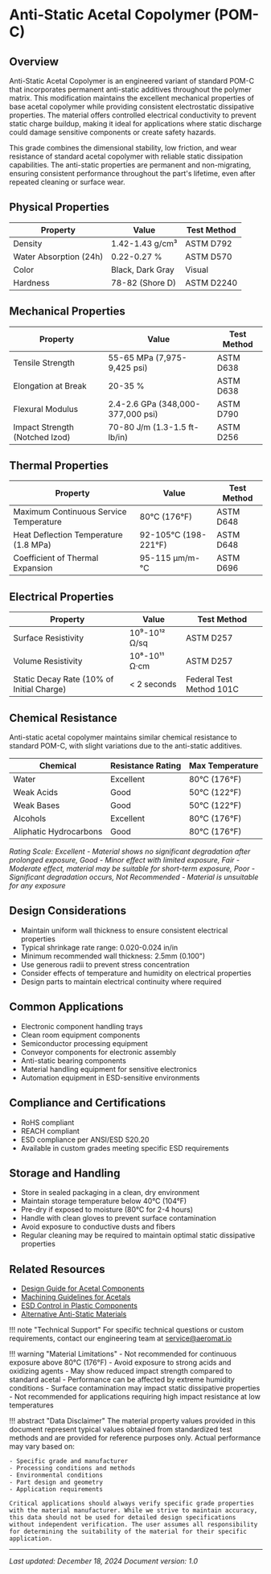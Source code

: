 # Anti-Static Acetal Copolymer (POM-C)

## Overview
Anti-Static Acetal Copolymer is an engineered variant of standard POM-C that incorporates permanent anti-static additives throughout the polymer matrix. This modification maintains the excellent mechanical properties of base acetal copolymer while providing consistent electrostatic dissipative properties. The material offers controlled electrical conductivity to prevent static charge buildup, making it ideal for applications where static discharge could damage sensitive components or create safety hazards.

This grade combines the dimensional stability, low friction, and wear resistance of standard acetal copolymer with reliable static dissipation capabilities. The anti-static properties are permanent and non-migrating, ensuring consistent performance throughout the part's lifetime, even after repeated cleaning or surface wear.

## Physical Properties

| Property | Value | Test Method |
|----------|--------|-------------|
| Density | 1.42-1.43 g/cm³ | ASTM D792 |
| Water Absorption (24h) | 0.22-0.27 % | ASTM D570 |
| Color | Black, Dark Gray | Visual |
| Hardness | 78-82 (Shore D) | ASTM D2240 |

## Mechanical Properties

| Property | Value | Test Method |
|----------|--------|-------------|
| Tensile Strength | 55-65 MPa (7,975-9,425 psi) | ASTM D638 |
| Elongation at Break | 20-35 % | ASTM D638 |
| Flexural Modulus | 2.4-2.6 GPa (348,000-377,000 psi) | ASTM D790 |
| Impact Strength (Notched Izod) | 70-80 J/m (1.3-1.5 ft-lb/in) | ASTM D256 |

## Thermal Properties

| Property | Value | Test Method |
|----------|--------|-------------|
| Maximum Continuous Service Temperature | 80°C (176°F) | ASTM D648 |
| Heat Deflection Temperature (1.8 MPa) | 92-105°C (198-221°F) | ASTM D648 |
| Coefficient of Thermal Expansion | 95-115 μm/m-°C | ASTM D696 |

## Electrical Properties

| Property | Value | Test Method |
|----------|--------|-------------|
| Surface Resistivity | 10⁹-10¹² Ω/sq | ASTM D257 |
| Volume Resistivity | 10⁸-10¹¹ Ω·cm | ASTM D257 |
| Static Decay Rate (10% of Initial Charge) | < 2 seconds | Federal Test Method 101C |

## Chemical Resistance
Anti-static acetal copolymer maintains similar chemical resistance to standard POM-C, with slight variations due to the anti-static additives.

| Chemical | Resistance Rating | Max Temperature |
|----------|------------------|-----------------|
| Water | Excellent | 80°C (176°F) |
| Weak Acids | Good | 50°C (122°F) |
| Weak Bases | Good | 50°C (122°F) |
| Alcohols | Excellent | 80°C (176°F) |
| Aliphatic Hydrocarbons | Good | 80°C (176°F) |

*Rating Scale: Excellent - Material shows no significant degradation after prolonged exposure, Good - Minor effect with limited exposure, Fair - Moderate effect, material may be suitable for short-term exposure, Poor - Significant degradation occurs, Not Recommended - Material is unsuitable for any exposure*

## Design Considerations
- Maintain uniform wall thickness to ensure consistent electrical properties
- Typical shrinkage rate range: 0.020-0.024 in/in
- Minimum recommended wall thickness: 2.5mm (0.100")
- Use generous radii to prevent stress concentration
- Consider effects of temperature and humidity on electrical properties
- Design parts to maintain electrical continuity where required

## Common Applications
- Electronic component handling trays
- Clean room equipment components
- Semiconductor processing equipment
- Conveyor components for electronic assembly
- Anti-static bearing components
- Material handling equipment for sensitive electronics
- Automation equipment in ESD-sensitive environments

## Compliance and Certifications
- RoHS compliant
- REACH compliant
- ESD compliance per ANSI/ESD S20.20
- Available in custom grades meeting specific ESD requirements

## Storage and Handling
- Store in sealed packaging in a clean, dry environment
- Maintain storage temperature below 40°C (104°F)
- Pre-dry if exposed to moisture (80°C for 2-4 hours)
- Handle with clean gloves to prevent surface contamination
- Avoid exposure to conductive dusts and fibers
- Regular cleaning may be required to maintain optimal static dissipative properties

## Related Resources
- [Design Guide for Acetal Components](../design-guides/plastic-design.md)
- [Machining Guidelines for Acetals](../machining/plastics.md)
- [ESD Control in Plastic Components](../design-guides/esd-control.md)
- [Alternative Anti-Static Materials](../materials/index.md)

!!! note "Technical Support"
    For specific technical questions or custom requirements, contact our engineering team at service@aeromat.io

!!! warning "Material Limitations"
    - Not recommended for continuous exposure above 80°C (176°F)
    - Avoid exposure to strong acids and oxidizing agents
    - May show reduced impact strength compared to standard acetal
    - Performance can be affected by extreme humidity conditions
    - Surface contamination may impact static dissipative properties
    - Not recommended for applications requiring high impact resistance at low temperatures

!!! abstract "Data Disclaimer"
    The material property values provided in this document represent typical values obtained from standardized test methods and are provided for reference purposes only. Actual performance may vary based on:
    
    - Specific grade and manufacturer
    - Processing conditions and methods
    - Environmental conditions
    - Part design and geometry
    - Application requirements
    
    Critical applications should always verify specific grade properties with the material manufacturer. While we strive to maintain accuracy, this data should not be used for detailed design specifications without independent verification. The user assumes all responsibility for determining the suitability of the material for their specific application.
    
---
*Last updated: December 18, 2024*
*Document version: 1.0*
